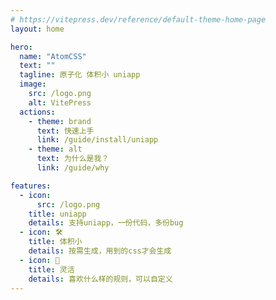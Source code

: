 ```yaml
---
# https://vitepress.dev/reference/default-theme-home-page
layout: home

hero:
  name: "AtomCSS"
  text: ""
  tagline: 原子化 体积小 uniapp
  image:
    src: /logo.png
    alt: VitePress
  actions:
    - theme: brand
      text: 快速上手
      link: /guide/install/uniapp
    - theme: alt
      text: 为什么是我？
      link: /guide/why

features:
  - icon: 
      src: /logo.png
    title: uniapp
    details: 支持uniapp，一份代码，多份bug
  - icon: 🛠
    title: 体积小
    details: 按需生成，用到的css才会生成
  - icon: 🎨
    title: 灵活
    details: 喜欢什么样的规则，可以自定义
---
```


